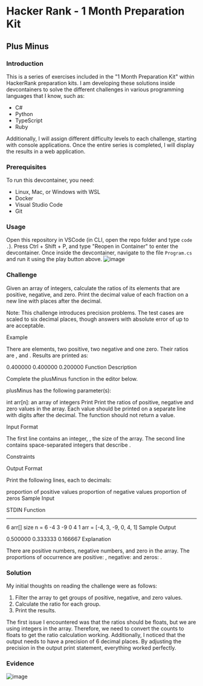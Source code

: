 # Hacker Rank - 1 Month Preparation Kit
## Plus Minus

### Introduction

This is a series of exercises included in the "1 Month Preparation Kit" within HackerRank preparation kits. I am developing these solutions inside devcontainers to solve the different challenges in various programming languages that I know, such as:
- C#
- Python
- TypeScript
- Ruby

Additionally, I will assign different difficulty levels to each challenge, starting with console applications. Once the entire series is completed, I will display the results in a web application.

### Prerequisites

To run this devcontainer, you need:
- Linux, Mac, or Windows with WSL
- Docker
- Visual Studio Code
- Git

### Usage

Open this repository in VSCode (in CLI, open the repo folder and type `code .`). Press Ctrl + Shift + P, and type "Reopen in Container" to enter the devcontainer. Once inside the devcontainer, navigate to the file `Program.cs` and run it using the play button above.
![image](https://github.com/user-attachments/assets/be3f28fa-b04f-4515-b8b9-5c9be0158cd6)


### Challenge

Given an array of integers, calculate the ratios of its elements that are positive, negative, and zero. Print the decimal value of each fraction on a new line with  places after the decimal.

Note: This challenge introduces precision problems. The test cases are scaled to six decimal places, though answers with absolute error of up to  are acceptable.

Example

There are  elements, two positive, two negative and one zero. Their ratios are ,  and . Results are printed as:

0.400000
0.400000
0.200000
Function Description

Complete the plusMinus function in the editor below.

plusMinus has the following parameter(s):

int arr[n]: an array of integers
Print
Print the ratios of positive, negative and zero values in the array. Each value should be printed on a separate line with  digits after the decimal. The function should not return a value.

Input Format

The first line contains an integer, , the size of the array.
The second line contains  space-separated integers that describe .

Constraints



Output Format

Print the following  lines, each to  decimals:

proportion of positive values
proportion of negative values
proportion of zeros
Sample Input

STDIN           Function
-----           --------
6               arr[] size n = 6
-4 3 -9 0 4 1   arr = [-4, 3, -9, 0, 4, 1]
Sample Output

0.500000
0.333333
0.166667
Explanation

There are  positive numbers,  negative numbers, and  zero in the array.
The proportions of occurrence are positive: , negative:  and zeros: .

### Solution

My initial thoughts on reading the challenge were as follows:
1. Filter the array to get groups of positive, negative, and zero values.
2. Calculate the ratio for each group.
3. Print the results.

The first issue I encountered was that the ratios should be floats, but we are using integers in the array. Therefore, we need to convert the counts to floats to get the ratio calculation working. Additionally, I noticed that the output needs to have a precision of 6 decimal places. By adjusting the precision in the output print statement, everything worked perfectly.

### Evidence
![image](https://github.com/user-attachments/assets/7ee5fb42-0f8a-4dd7-99ed-41399f963c9d)
